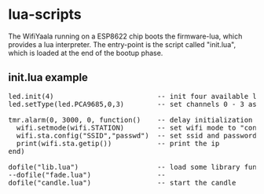 lua-scripts
==========
The WifiYaala running on a ESP8622 chip boots the firmware-lua, which provides a lua interpreter. The entry-point is the script called "init.lua", which is loaded at the end of the bootup phase.

init.lua example
----------
<pre>
led.init(4)                         -- init four available led channels
led.setType(led.PCA9685,0,3)        -- set channels 0 - 3 as one PCA9685

tmr.alarm(0, 3000, 0, function()    -- delay initialization of wifi in 3 seconds
  wifi.setmode(wifi.STATION)        -- set wifi mode to "connect to wifi access point"
  wifi.sta.config("SSID","passwd")  -- set ssid and password and initiate connection
  print(wifi.sta.getip())           -- print the ip
end)

dofile("lib.lua")                   -- load some library functions
--dofile("fade.lua")                -- 
dofile("candle.lua")                -- start the candle
</pre>
